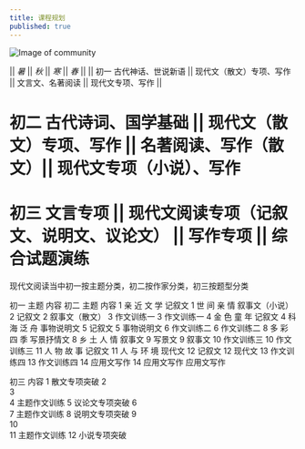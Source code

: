 ```yaml
---
title: 课程规划
published: true
---
```




![Image of community](http://www.juev.org/content/images/2014/Sep/sun.jpg)

|| *暑*  ||  *秋* || *寒* || *春* ||
|| 初一  古代神话、世说新语 || 现代文（散文）专项、写作  || 文言文、名著阅读 || 现代文专项、写作 ||

# 初二  古代诗词、国学基础 || 现代文（散文）专项、写作 || 名著阅读、写作（散文）|| 现代文专项（小说）、写作

# 初三  文言专项 || 现代文阅读专项（记叙文、说明文、议论文） || 写作专项 || 综合试题演练
现代文阅读当中初一按主题分类，初二按作家分类，初三按题型分类



初一	主题	内容	初二	主题	内容
1	亲
近
文
学	记叙文	1	世
间
亲
情	叙事文（小说）
2		记叙文	2		叙事文（散文）
3		作文训练一	3		作文训练一
4	金
色
童
年	记叙文	4	科
海
泛
舟	事物说明文
5		记叙文	5		事物说明文
6		作文训练二	6		作文训练二
8	多
彩
四
季	写景抒情文	8	乡
土
人
情	叙事文
9		写景文	9		叙事文
10
		作文训练三	10
		作文训练三
11	人
物
故
事
	记叙文	11	人
与
环
境	现代文
12		记叙文	12		现代文
13		作文训练四	13		作文训练四
14		应用文写作	14	应用文写作	应用文写作

 

初三	内容
1	散文专项突破
2	
3	
4	主题作文训练
5	议论文专项突破
6	
7	主题作文训练
8	说明文专项突破
9	
10	
11	主题作文训练
12	小说专项突破

